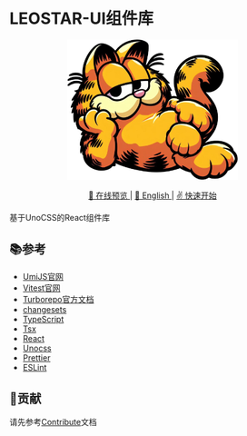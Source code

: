 # LEOSTAR-UI组件库

<p align=center><img algn=center width="300px" src="./docs/public/logo.svg"></p>
<p align="center">
  <a href="https://ui.leostar.top/" target="_blank">
  👀 在线预览
  </a>|
  <a href="./README.md">
  📃 English
  </a>|
  <a href="https://github.com/LeoStar-UI/leostar-ui">
  ✌️ 快速开始
  </a>
</p>

基于UnoCSS的React组件库

## 📚参考

- [UmiJS官网](https://umijs.org/docs/introduce/introduce)
- [Vitest官网](https://cn.vitest.dev/)
- [Turborepo官方文档](https://turbo.build/repo/docs)
- [changesets](https://github.com/changesets/changesets)
- [TypeScript](https://www.typescriptlang.org/)
- [Tsx](https://github.com/esbuild-kit/tsx)
- [React](https://react.docschina.org/)
- [Unocss](https://unocss.dev/)
- [Prettier](https://prettier.io/)
- [ESLint](https://eslint.org/)

## 💖贡献

请先参考[Contribute](./CONTRIBUTING-zh_CN.md)文档
